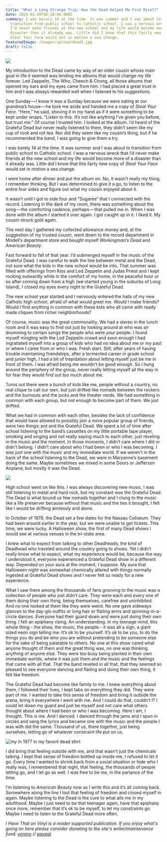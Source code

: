 ```yaml
---
title: "What a Long Strange Trip: How the Dead Helped Me Find Myself"
date: 2025-01-29T06:10:00.000Z
summary: I was barely 14 at the time. It was summer and I was about to
  transition from public school to Catholic school. I was a nervous wreck that
  I’d never make friends at the new school and my life would become more of a
  disaster than it already was. Little did I know that this fairly new copy of
  Steal Your Face would set in motion a sea change. 
featuredImage: /images/upload/dead2.jpg
draft: false
---
```

![](/images/upload/dead2.jpg)

My introduction to the Dead came by way of an older cousin whose main goal in life it seemed was lending me albums that would change my life forever. Led Zeppelin, The Who, Cheech & Chong, all those albums that opened my ears and my eyes came from him. I had placed a great trust in him and I was always rewarded well when I listened to his suggestions. 

One Sunday — I know it was a Sunday because we were eating at our grandma’s house — he took me aside and handed me a copy of *Steal Your Face*. “Here,” he said, shoving it in my hand as if it were something to be kept under wraps. “Listen to this. It’s not like anything I’ve given you before, but trust me.” Of course I trusted him. I looked at the album. I’d heard of the Grateful Dead but never really listened to them, they didn’t seem like my cup of rock and roll tea. Nor did they seem like my cousin’s thing, but if he recommended the band, I was going to give them a try. 

I was barely 14 at the time. It was summer and I was about to transition from public school to Catholic school. I was a nervous wreck that I’d never make friends at the new school and my life would become more of a disaster than it already was. Little did I know that this fairly new copy of *Steal Your Face* would set in motion a sea change. 

I went home after dinner and put the album on. No, it wasn’t really my thing, I remember thinking. But I was determined to give it a go, to listen to the entire four sides and figure out what my cousin enjoyed about it. 

It wasn’t until I got to side four and “Sugaree” that I connected with the record. Listening in the dark of my room, there was something about the song — the comforting cadence, perhaps — that pulled me in. When I was done with the album I started it over again. I got caught up in it. I liked it. My cousin struck gold again.

The next day I gathered my collected allowance money and, at the suggestion of my trusted cousin, went down to the record department in Modell’s department store and bought myself *Workingman’s Dead* and *American Beauty*. 

Fast forward to fall of that year. I’d submerged myself in the music of the Grateful Dead. I was careful to walk the line between metal and the Dead, not sure what the kids in the new school would be into. That summer was filled with offerings from Kiss and Led Zeppelin and Judas Priest and I kept rocking outwardly while in the comfort of my home, in the peaceful hour or so after coming down from a high (we started young in the suburbs of Long Island), I closed my eyes every night to the Grateful Dead.

The new school year started and I nervously entered the halls of my new Catholic high school, afraid of what would greet me. Would I make friends? Would I find anything in common with these kids who all came with ready made cliques from richer neighborhoods? 

Of course, music was the great commonality. We had a stereo in the lunch room and it was easy to find out just by looking around at who was air drumming to certain songs the people who were *your* people. I found myself mingling with the Led Zeppelin crowd and soon enough I had ingratiated myself into a group of kids who had no idea about me or my past or where I came from or who I was. Fresh start. Still, after years of having trouble maintaining friendships, after a tormented career in grade school and junior high, I had a bit of trepidation about letting myself just be me in front of them. I was afraid being me wouldn’t be good enough. So I hung around the periphery of the group, never really letting myself all the way in for fear they would find out too much about me.

Turns out there were a bunch of kids like me, people without a country, no real clique to call our own, but just drifted like nomads between the rockers and the burnouts and the jocks and the theater nerds. We had something in common with each group, but not enough to become part of them. We just drifted.

What we had in common with each other, besides the lack of confidence that would have allowed to possibly join a more popular group of friends, were two things: pot and the Grateful Dead. We spent a lot of time after school listening to the band’s cassettes on my little portable tape player, smoking and singing and not really saying much to each other, just reveling in the music and the moment. In those moments, I didn’t care where I did or didn’t belong. I didn’t care about who I had been or who I was becoming. I was just one with the music and my immediate world. If we weren’t in the back of the school listening to the Dead, we were in Maryanne’s basement doing the same. Maybe sometimes we mixed in some Doors or Jefferson Airplane, but mostly it was the Dead.

![](/images/upload/img_4842.jpg)

High school went on like this. I was always discovering new music, I was still listening to metal and hard rock, but my constant was the Grateful Dead. The Dead is what bound us few nomads together and I clung to the music like a life preserver because without that music and the ties it brought, I felt like I would be drifting aimlessly and alone.

In October of 1979, the Dead set a few dates for the Nassau Coliseum. They had been around earlier in the year, but we were unable to get tickets. This time, we were lucky. A Halloween show, the first of many Dead shows I would see at various venues in the tri-state area. 

I knew what to expect from talking to other Deadheads, the kind of Deadhead who traveled around the country going to shows. Yet I didn’t *really* know what to expect, what my experience would be, because the way I understood it, everyone experienced a Grateful Dead show in a different way. Depended on your aura at the moment, I suppose. My aura that Halloween night was somewhat chemically altered with things normally ingested at Grateful Dead shows and I never felt so ready for a new experience.

What I saw there among the thousands of fans grooving to the music was a collection of people who just didn’t care. They were each and every one of them doing their own thing, being themselves, carefree and uninhibited. And no one looked at them like they were weird. No one gave sideways glances to the day-glo outfits or long hair or flailing arms and spinning-in-a-circle dances. Everyone had their guard down and were just doing their own thing. I felt an epiphany rising. An understanding. In my teenage mind, this whole thing - the show, the music, the people -  it was all a sign, a giant sized neon sign telling me: It’s ok to be yourself. It’s ok to be you, to do the things you do and be who you are without pretending to be someone else for the sake of being palatable to others. No one at this show cared what anyone thought of them and the great thing was, no one was thinking anything of anyone else. They were too busy being planted in their own immediate worlds, where it was just them and the music and the feelings that came with all that. That the band reveled in all that, that they seemed so pleased to see everyone dancing and flailing and doing their own thing, it felt like freedom. 

The Grateful Dead had become like family to me. I knew everything about them, I followed their lives, I kept tabs on everything they did. They were part of me. I wanted to take this sense of freedom and bring it outside the arena, bring it everywhere I went with me. And I could do that, couldn’t I? I could let down my guard and just be myself and not care what others thought about where I had been or who I was becoming. Here I am, I thought. This is me. And I danced. I danced through the jams and I spun in circles and sang the lyrics and became one with the music and the people I was with did the same. Thousand of us, there together, just being ourselves, letting go of whatever constraint life put on us. 

![my in 1977 in my favorit dead shirt](/images/upload/deadshirt.jpg "my favorite dead shirt (1977)")

I did bring that feeling outside with me, and that wasn’t just the chemicals talking. I kept that sense of freedom bottled up inside me, I refused to let it go. Every time I wanted to shrink back from a social situation or hide who I really was, I remembered that night, that feeling, the thousands of people letting go, and I let go as well. I was free to be me, in the parlance of the time. 

 I’m listening to *American Beauty* now as I write this and it’s all coming back. Somewhere along the line I lost that feeling of freedom and closed myself in again. Maybe listening to the Dead is the cure to what ails me in my adulthood. Maybe I just need to be that teenager again, have that epiphany once more, remember that it’s ok to be myself, to let my constraints go. Maybe I need to listen to the Grateful Dead more often.

*I Have That on Vinyl is a reader supported publication. If you enjoy what's going on here please consider donating to the site's writer/maintenance fund: [venmo](https://account.venmo.com/u/Michele-Catalano2659) // [paypal](https://www.paypal.com/paypalme/goingitaloneny?country.x=US&locale.x=en_US)*
